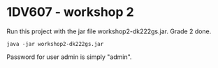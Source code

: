 # 1DV607 - workshop 2
Run this project with the jar file workshop2-dk222gs.jar.
Grade 2 done.

``java -jar workshop2-dk222gs.jar``

Password for user admin is simply "admin".
